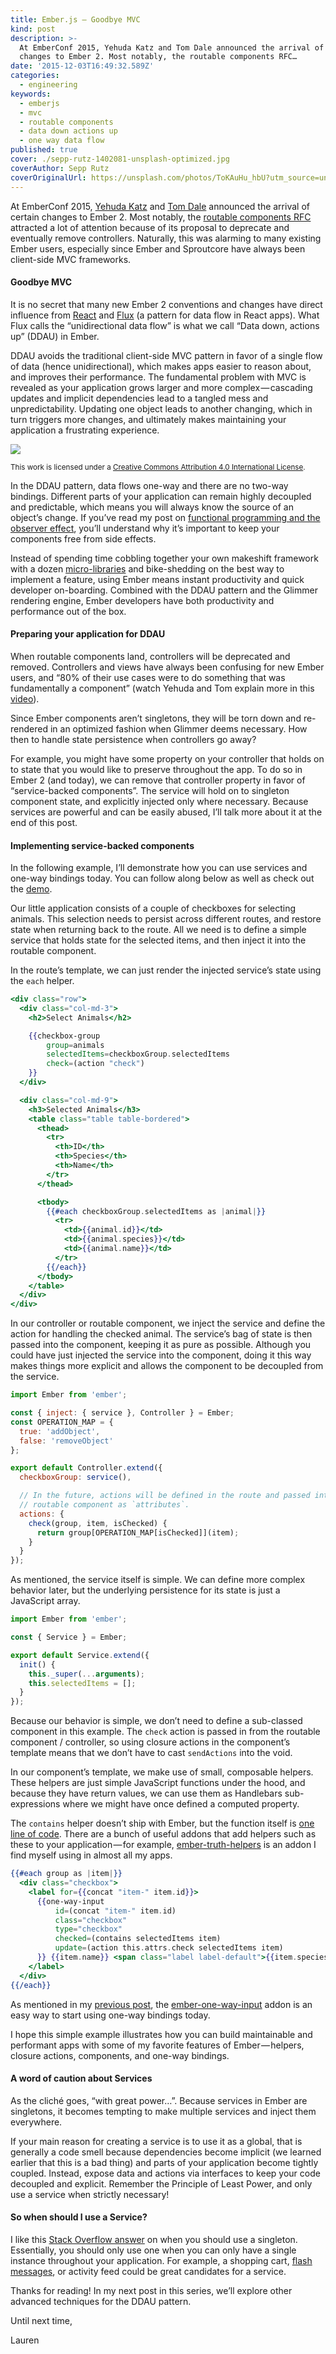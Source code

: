 ```yaml
---
title: Ember.js — Goodbye MVC
kind: post
description: >-
  At EmberConf 2015, Yehuda Katz and Tom Dale announced the arrival of certain
  changes to Ember 2. Most notably, the routable components RFC…
date: '2015-12-03T16:49:32.589Z'
categories:
  - engineering
keywords:
  - emberjs
  - mvc
  - routable components
  - data down actions up
  - one way data flow
published: true
cover: ./sepp-rutz-1402081-unsplash-optimized.jpg
coverAuthor: Sepp Rutz
coverOriginalUrl: https://unsplash.com/photos/ToKAuHu_hbU?utm_source=unsplash&utm_medium=referral&utm_content=creditCopyText
---
```


At EmberConf 2015, [Yehuda Katz](https://twitter.com/wycats) and [Tom Dale](https://twitter.com/tomdale) announced the arrival of certain changes to Ember 2. Most notably, the [routable components RFC](https://github.com/emberjs/rfcs/pull/38) attracted a lot of attention because of its proposal to deprecate and eventually remove controllers. Naturally, this was alarming to many existing Ember users, especially since Ember and Sproutcore have always been client-side MVC frameworks.

#### Goodbye MVC

It is no secret that many new Ember 2 conventions and changes have direct influence from [React](https://facebook.github.io/react/) and [Flux](https://facebook.github.io/flux/docs/overview.html#content) (a pattern for data flow in React apps). What Flux calls the “unidirectional data flow” is what we call “Data down, actions up” (DDAU) in Ember.

DDAU avoids the traditional client-side MVC pattern in favor of a single flow of data (hence unidirectional), which makes apps easier to reason about, and improves their performance. The fundamental problem with MVC is revealed as your application grows larger and more complex — cascading updates and implicit dependencies lead to a tangled mess and unpredictability. Updating one object leads to another changing, which in turn triggers more changes, and ultimately makes maintaining your application a frustrating experience.

![](https://cdn-images-1.medium.com/max/1000/1*MjgBefc-yauK1zWrtCX1Bg.png)

<small>This work is licensed under a [Creative Commons Attribution 4.0 International License](http://creativecommons.org/licenses/by/4.0/).</small>

In the DDAU pattern, data flows one-way and there are no two-way bindings. Different parts of your application can remain highly decoupled and predictable, which means you will always know the source of an object’s change. If you’ve read my post on [functional programming and the observer effect](https://medium.com/the-ember-way/ember-js-functional-programming-and-the-observer-effect-48901c3b84d7#.1205bzvwx), you’ll understand why it’s important to keep your components free from side effects.

Instead of spending time cobbling together your own makeshift framework with a dozen [micro-libraries](https://www.reddit.com/r/javascript/comments/3v43qf/im_a_web_developer_who_uses_jquery_to_write_a/cxkl9d1) and bike-shedding on the best way to implement a feature, using Ember means instant productivity and quick developer on-boarding. Combined with the DDAU pattern and the Glimmer rendering engine, Ember developers have both productivity and performance out of the box.

#### Preparing your application for DDAU

When routable components land, controllers will be deprecated and removed. Controllers and views have always been confusing for new Ember users, and “80% of their use cases were to do something that was fundamentally a component” (watch Yehuda and Tom explain more in this [video](https://www.youtube.com/watch?v=QgycDZjOnIg)).

Since Ember components aren’t singletons, they will be torn down and re-rendered in an optimized fashion when Glimmer deems necessary. How then to handle state persistence when controllers go away?

For example, you might have some property on your controller that holds on to state that you would like to preserve throughout the app. To do so in Ember 2 (and today), we can remove that controller property in favor of “service-backed components”. The service will hold on to singleton component state, and explicitly injected only where necessary. Because services are powerful and can be easily abused, I’ll talk more about it at the end of this post.

#### Implementing service-backed components

In the following example, I’ll demonstrate how you can use services and one-way bindings today. You can follow along below as well as check out the [demo](https://poteto.github.io/component-best-practices/#/service-backed).

Our little application consists of a couple of checkboxes for selecting animals. This selection needs to persist across different routes, and restore state when returning back to the route. All we need is to define a simple service that holds state for the selected items, and then inject it into the routable component.

In the route’s template, we can just render the injected service’s state using the `each` helper.

```handlebars:title=animals/index.hbs
<div class="row">
  <div class="col-md-3">
    <h2>Select Animals</h2>

    {{checkbox-group
        group=animals
        selectedItems=checkboxGroup.selectedItems
        check=(action "check")
    }}
  </div>

  <div class="col-md-9">
    <h3>Selected Animals</h3>
    <table class="table table-bordered">
      <thead>
        <tr>
          <th>ID</th>
          <th>Species</th>
          <th>Name</th>
        </tr>
      </thead>

      <tbody>
        {{#each checkboxGroup.selectedItems as |animal|}}
          <tr>
            <td>{{animal.id}}</td>
            <td>{{animal.species}}</td>
            <td>{{animal.name}}</td>
          </tr>
        {{/each}}
      </tbody>
    </table>
  </div>
</div>
```

In our controller or routable component, we inject the service and define the action for handling the checked animal. The service’s bag of state is then passed into the component, keeping it as pure as possible. Although you could have just injected the service into the component, doing it this way makes things more explicit and allows the component to be decoupled from the service.

```js:title=animals/controller.js
import Ember from 'ember';

const { inject: { service }, Controller } = Ember;
const OPERATION_MAP = {
  true: 'addObject',
  false: 'removeObject'
};

export default Controller.extend({
  checkboxGroup: service(),

  // In the future, actions will be defined in the route and passed into the
  // routable component as `attributes`.
  actions: {
    check(group, item, isChecked) {
      return group[OPERATION_MAP[isChecked]](item);
    }
  }
});
```

As mentioned, the service itself is simple. We can define more complex behavior later, but the underlying persistence for its state is just a JavaScript array.

```js:title=checkbox-group/service.js
import Ember from 'ember';

const { Service } = Ember;

export default Service.extend({
  init() {
    this._super(...arguments);
    this.selectedItems = [];
  }
});
```

Because our behavior is simple, we don’t need to define a sub-classed component in this example. The `check` action is passed in from the routable component / controller, so using closure actions in the component’s template means that we don’t have to cast `sendActions` into the void.

In our component’s template, we make use of small, composable helpers. These helpers are just simple JavaScript functions under the hood, and because they have return values, we can use them as Handlebars sub-expressions where we might have once defined a computed property.

The `contains` helper doesn’t ship with Ember, but the function itself is [one line of code](https://github.com/poteto/component-best-practices/blob/master/app%2Fhelpers%2Fcontains.js?ts=2). There are a bunch of useful addons that add helpers such as these to your application — for example, [ember-truth-helpers](https://www.npmjs.com/package/ember-truth-helpers) is an addon I find myself using in almost all my apps.

```handlebars:title=checkbox-group/template.hbs
{{#each group as |item|}}
  <div class="checkbox">
    <label for={{concat "item-" item.id}}>
      {{one-way-input
          id=(concat "item-" item.id)
          class="checkbox"
          type="checkbox"
          checked=(contains selectedItems item)
          update=(action this.attrs.check selectedItems item)
      }} {{item.name}} <span class="label label-default">{{item.species}}</span>
    </label>
  </div>
{{/each}}
```

As mentioned in my [previous post](https://medium.com/the-ember-way/ember-js-functional-programming-and-the-observer-effect-48901c3b84d7#.1205bzvwx), the [ember-one-way-input](https://github.com/dockyard/ember-one-way-input) addon is an easy way to start using one-way bindings today.

I hope this simple example illustrates how you can build maintainable and performant apps with some of my favorite features of Ember — helpers, closure actions, components, and one-way bindings.

#### A word of caution about Services

As the cliché goes, “with great power…”. Because services in Ember are singletons, it becomes tempting to make multiple services and inject them everywhere.

If your main reason for creating a service is to use it as a global, that is generally a code smell because dependencies become implicit (we learned earlier that this is a bad thing) and parts of your application become tightly coupled. Instead, expose data and actions via interfaces to keep your code decoupled and explicit. Remember the Principle of Least Power, and only use a service when strictly necessary!

#### So when should I use a Service?

I like this [Stack Overflow answer](http://stackoverflow.com/a/142450/4259952) on when you should use a singleton. Essentially, you should only use one when you can only have a single instance throughout your application. For example, a shopping cart, [flash messages](https://github.com/poteto/ember-cli-flash), or activity feed could be great candidates for a service.

Thanks for reading! In my next post in this series, we’ll explore other advanced techniques for the DDAU pattern.

Until next time,

Lauren